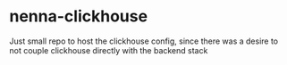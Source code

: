 # nenna-clickhouse

Just small repo to host the clickhouse config, since there was a desire
to not couple clickhouse directly with the backend stack

